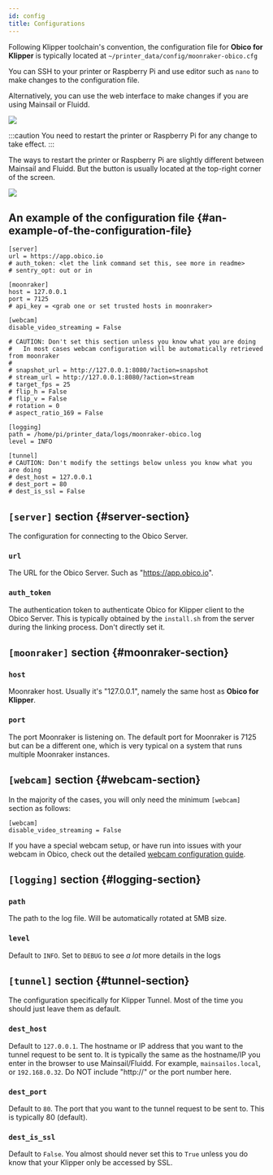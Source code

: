 ```yaml
---
id: config
title: Configurations
---
```


Following Klipper toolchain's convention, the configuration file for **Obico for Klipper** is typically located at `~/printer_data/config/moonraker-obico.cfg`

You can SSH to your printer or Raspberry Pi and use editor such as `nano` to make changes to the configuration file.

Alternatively, you can use the web interface to make changes if you are using Mainsail or Fluidd.

![](/img/user-guides/helpdocs/open-moonraker-obico-cfg.png)

:::caution
You need to restart the printer or Raspberry Pi for any change to take effect.
:::

The ways to restart the printer or Raspberry Pi are slightly different between Mainsail and Fluidd. But the button is usually located at the top-right corner of the screen.

![](/img/user-guides/helpdocs/restart-printer-pi.png)

## An example of the configuration file {#an-example-of-the-configuration-file}

```
[server]
url = https://app.obico.io
# auth_token: <let the link command set this, see more in readme>
# sentry_opt: out or in

[moonraker]
host = 127.0.0.1
port = 7125
# api_key = <grab one or set trusted hosts in moonraker>

[webcam]
disable_video_streaming = False

# CAUTION: Don't set this section unless you know what you are doing
#   In most cases webcam configuration will be automatically retrieved from moonraker
#
# snapshot_url = http://127.0.0.1:8080/?action=snapshot
# stream_url = http://127.0.0.1:8080/?action=stream
# target_fps = 25
# flip_h = False
# flip_v = False
# rotation = 0
# aspect_ratio_169 = False

[logging]
path = /home/pi/printer_data/logs/moonraker-obico.log
level = INFO

[tunnel]
# CAUTION: Don't modify the settings below unless you know what you are doing
# dest_host = 127.0.0.1
# dest_port = 80
# dest_is_ssl = False

```

## `[server]` section {#server-section}

The configuration for connecting to the Obico Server.

### `url`

The URL for the Obico Server. Such as "https://app.obico.io".

### `auth_token`

The authentication token to authenticate Obico for Klipper client to the Obico Server. This is typically obtained by the `install.sh` from the server during the linking process. Don't directly set it.

## `[moonraker]` section {#moonraker-section}

### `host`

Moonraker host. Usually it's "127.0.0.1", namely the same host as **Obico for Klipper**.

### `port`

The port Moonraker is listening on. The default port for Moonraker is 7125 but can be a different one, which is very typical on a system that runs multiple Moonraker instances.

## `[webcam]` section {#webcam-section}

In the majority of the cases, you will only need the minimum `[webcam]` section as follows:

```
[webcam]
disable_video_streaming = False
```

If you have a special webcam setup, or have run into issues with your webcam in Obico, check out the detailed [webcam configuration guide](webcam.md).

## `[logging]` section {#logging-section}

### `path`

The path to the log file. Will be automatically rotated at 5MB size.

### `level`

Default to `INFO`. Set to `DEBUG` to see _a lot_ more details in the logs

## `[tunnel]` section {#tunnel-section}

The configuration specifically for Klipper Tunnel. Most of the time you should just leave them as default.

### `dest_host`

Default to `127.0.0.1`. The hostname or IP address that you want to the tunnel request to be sent to. It is typically the same as the hostname/IP you enter in the browser to use Mainsail/Fluidd. For example, `mainsailos.local`, or `192.168.0.32`. Do NOT include "http://" or the port number here.

### `dest_port`

Default to `80`. The port that you want to the tunnel request to be sent to. This is typically 80 (default).

### `dest_is_ssl`

Default to `False`. You almost should never set this to `True` unless you do know that your Klipper only be accessed by SSL.
